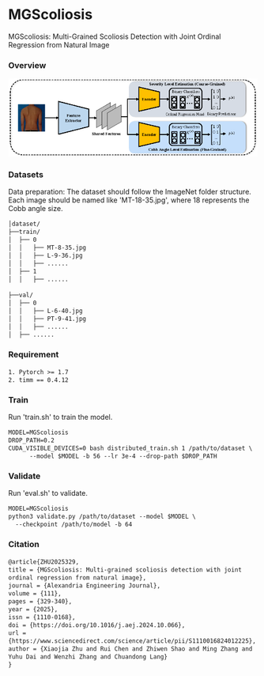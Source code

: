 # MGScoliosis
MGScoliosis: Multi-Grained Scoliosis Detection with Joint Ordinal Regression from Natural Image

### Overview
<img src="figures/model(b).png"/>

### Datasets
Data preparation: The dataset should follow the ImageNet folder structure. Each image should be named like 'MT-18-35.jpg', where 18 represents the Cobb angle size.

```
│dataset/
├──train/
│  ├── 0
│  │   ├── MT-8-35.jpg
│  │   ├── L-9-36.jpg
│  │   ├── ......
│  ├── 1
│  │   ├── ......

├──val/
│  ├── 0
│  │   ├── L-6-40.jpg
│  │   ├── PT-9-41.jpg
│  │   ├── ......
│  ├── ......
```
### Requirement
```
1. Pytorch >= 1.7
2. timm == 0.4.12
```

### Train
Run 'train.sh' to train the model.
```
MODEL=MGScoliosis 
DROP_PATH=0.2 
CUDA_VISIBLE_DEVICES=0 bash distributed_train.sh 1 /path/to/dataset \
	  --model $MODEL -b 56 --lr 3e-4 --drop-path $DROP_PATH
```

### Validate
Run 'eval.sh' to validate.
```
MODEL=MGScoliosis 
python3 validate.py /path/to/dataset --model $MODEL \
  --checkpoint /path/to/model -b 64
```

### Citation
```
@article{ZHU2025329,
title = {MGScoliosis: Multi-grained scoliosis detection with joint ordinal regression from natural image},
journal = {Alexandria Engineering Journal},
volume = {111},
pages = {329-340},
year = {2025},
issn = {1110-0168},
doi = {https://doi.org/10.1016/j.aej.2024.10.066},
url = {https://www.sciencedirect.com/science/article/pii/S1110016824012225},
author = {Xiaojia Zhu and Rui Chen and Zhiwen Shao and Ming Zhang and Yuhu Dai and Wenzhi Zhang and Chuandong Lang}
}
```
